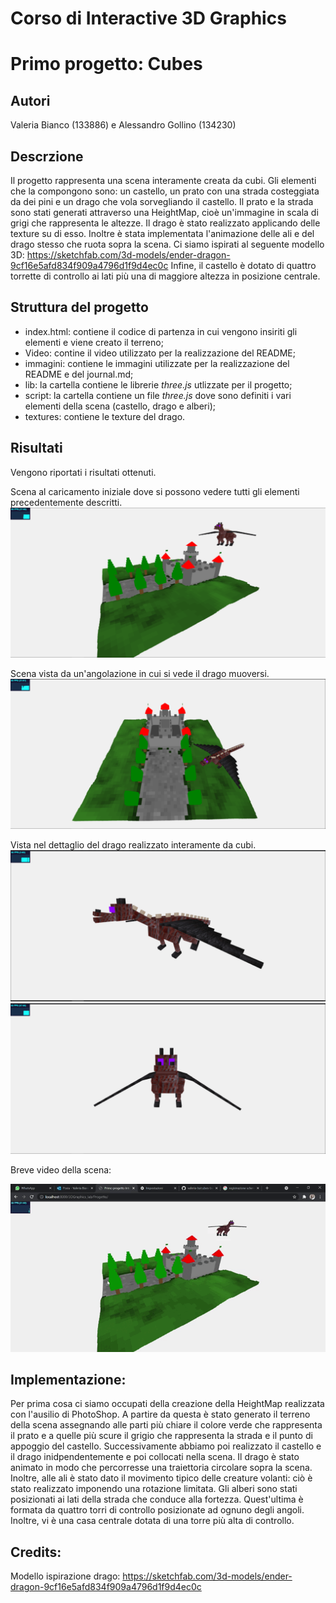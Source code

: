 # Corso di Interactive 3D Graphics 

# Primo progetto: Cubes 

## Autori

Valeria Bianco (133886) e Alessandro Gollino (134230)

## Descrzione 

Il progetto rappresenta una scena interamente creata da cubi. Gli elementi che la compongono sono: un castello, un prato con una strada costeggiata da dei pini e un drago che vola sorvegliando il castello. 
Il prato e la strada sono stati generati attraverso una HeightMap, cioè un'immagine in scala di grigi che rappresenta le altezze.
Il drago è stato realizzato applicando delle texture su di esso. Inoltre è stata implementata l'animazione delle ali e del drago stesso che ruota sopra la scena. Ci siamo ispirati al seguente modello 3D: https://sketchfab.com/3d-models/ender-dragon-9cf16e5afd834f909a4796d1f9d4ec0c
Infine, il castello è dotato di quattro torrette di controllo ai lati più una di maggiore altezza in posizione centrale.

## Struttura del progetto 

* index.html: contiene il codice di partenza in cui vengono insiriti gli elementi e viene creato il terreno;
* Video: contine il video utilizzato per la realizzazione del README;
* immagini: contiene le immagini utilizzate per la realizzazione del README e del journal.md;
* lib: la cartella contiene le librerie *three.js* utlizzate per il progetto;
* script: la cartella contiene un file *three.js* dove sono definiti i vari elementi della scena (castello, drago e alberi);
* textures: contiene le texture del drago.

## Risultati

Vengono riportati i risultati ottenuti.

Scena al caricamento iniziale dove si possono vedere tutti gli elementi precedentemente descritti.
![Scena al caricamento](immagini/Scena2.png)

Scena vista da un'angolazione in cui si vede il drago muoversi.
![Scena da una diversa angolazione](immagini/Scena1.png)

Vista nel dettaglio del drago realizzato interamente da cubi.
![Realizzazione del drago](immagini/Drago1.png)
![Realizzazione del drago](immagini/Drago2.png)

Breve video della scena:

![Animazione scena](Video/videoScena.gif)


## Implementazione: 

Per prima cosa ci siamo occupati della creazione della HeightMap realizzata con l'ausilio di PhotoShop. A partire da questa è stato generato il terreno della scena assegnando alle parti più chiare il colore verde che rappresenta il prato e a quelle più scure il grigio che rappresenta la strada e il punto di appoggio del castello.
Successivamente abbiamo poi realizzato il castello e il drago inidpendentemente e poi collocati nella scena.
Il drago è stato animato in modo che percorresse una traiettoria circolare sopra la scena. Inoltre, alle ali è stato dato il movimento tipico delle creature volanti: ciò è stato realizzato imponendo una rotazione limitata. 
Gli alberi sono stati posizionati ai lati della strada che conduce alla fortezza. Quest'ultima è formata da quattro torri di controllo posizionate ad ognuno degli angoli. Inoltre, vi è una casa centrale dotata di una torre più alta di controllo.

## Credits:

Modello ispirazione drago:  https://sketchfab.com/3d-models/ender-dragon-9cf16e5afd834f909a4796d1f9d4ec0c
